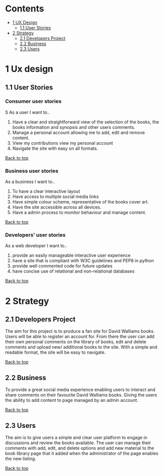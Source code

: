 
# Contents
* [1 UX Design](#1-ux-design)
    * [1.1 User Stories](#11-user-stories)
* [2 Strategy](#2-strategy)
    * [2.1 Developers Project](#21-developers-project)
    * [2.2 Business](#22-business)
    * [2.3 Users](#23-users)

# 1 Ux design

## 1.1 User Stories

### Consumer user stories
S
As a user I want to..

1.    Have a clear and straightforward view of the selection of the books, the books information and synopsis and other users comments. 
2.	Manage a personal account allowing me to add, edit and remove content.
3.	View my contributions view my personal account
4.	Navigate the site with easy on all formats.

[Back to top](#contents)

### Business user stories

As a business I want to..

1.	To have a clear interactive layout
2.	Have access to multiple social media links
3.	Have simple colour scheme, representative of the books cover art.
4.	Have the site accessible across all devices. 
5.	Have a admin process to monitor behaviour and manage content.

[Back to top](#contents)

### Developers’ user stories

As a web developer I want to..

1.	provide an easily manageable interactive user experience
2.	have a site that is compliant with W3C guidelines and PEP8 in python
3.	provide well commented code for future updates
4.	have concise use of relational and non-relational databases

[Back to top](#contents)

# 2 Strategy

## 2.1 Developers Project

The aim for this project is to produce a fan site for David Walliams books. Users will be able to register an account for. From there the user can add their own personal comments on the library of books, edit and delete comments and upload new/ additional books to the site. With a simple and readable format, the site will be easy to navigate.

[Back to top](#contents)

## 2.2 Business

To provide a great social media experience enabling users to interact and share comments on their favourite David Walliams books. Giving the users the ability to add content to page managed by an admin account.

[Back to top](#contents)

## 2.3 Users

The aim is to give users a simple and clear user platform to engage in discussions and review the books available. The user can manage their comments with add, edit, and delete options and add new material to the book library page that it added when the administrator of the page enables the new listing.

[Back to top](#contents)

